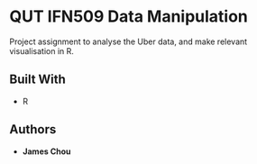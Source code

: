 # QUT IFN509 Data Manipulation

Project assignment to analyse the Uber data, and make relevant visualisation in R.
## Built With

* R

## Authors

* **James Chou**
